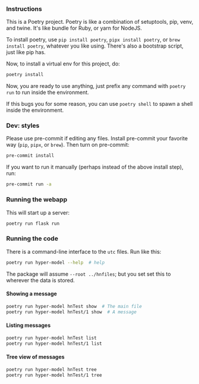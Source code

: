 ### Instructions

This is a Poetry project. Poetry is like a combination of setuptools, pip,
venv, and twine.  It's like bundle for Ruby, or yarn for NodeJS.

To install poetry, use `pip install poetry`, `pipx install poetry`, or `brew
install poetry`, whatever you like using. There's also a bootstrap script, just
like pip has.

Now, to install a virtual env for this project, do:

```bash
poetry install
```

Now, you are ready to use anything, just prefix any command with `poetry run`
to run inside the environment.

If this bugs you for some reason, you can use `poetry shell` to spawn a shell
inside the environment.

### Dev: styles

Please use pre-commit if editing any files. Install pre-commit your favorite
way (`pip`, `pipx`, or `brew`). Then turn on pre-commit:

```bash
pre-commit install
```

If you want to run it manually (perhaps instead of the above install step), run:

```bash
pre-commit run -a
```

### Running the webapp

This will start up a server:

```bash
poetry run flask run
```

### Running the code

There is a command-line interface to the `utc` files. Run like this:

```bash
poetry run hyper-model --help  # help
```

The package will assume `--root ../hnfiles`; but you set set this to wherever the data is stored.

#### Showing a message

```bash
poetry run hyper-model hnTest show  # The main file
poetry run hyper-model hnTest/1 show  # A message
```

#### Listing messages

```bash
poetry run hyper-model hnTest list
poetry run hyper-model hnTest/1 list
```


#### Tree view of messages

```bash
poetry run hyper-model hnTest tree
poetry run hyper-model hnTest/1 tree
```
